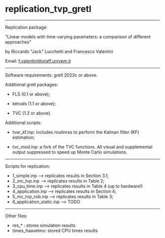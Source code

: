 # replication_tvp_gretl

***************************************************************

Replication package:

"Linear models with time-varying parameters: a comparison of different
approaches"

by Riccardo "Jack" Lucchetti and Francesco Valentini

Email: f.valentini@staff.univpm.it

***************************************************************

Software requirements: gretl 2023c or above.

Additional gretl packages:

- FLS (0.1 or above);

- ketvals (1.1 or above);

- TVC (1.2 or above).


Additional scripts:

- tvar_kf.inp:  includes routinres to perform the
Kalman filter (KF) estimation;

- tvc_mod.inp: a fork of the TVC functions. All visual and
supplemental output suppressed to speed up Monte Carlo simulations.

***************************************************************

Scripts for replication:

- 1_simple.inp --> replicates results in Section 3.1;
- 2_mc_tvp.inp --> replicates results in Table 2;
- 3_cpu_time.inp --> replicates results in Table 4 (up to hardware!)
- 4_application.inp --> replicates results in Section 4;
- 5_mc_tvp_rob.inp --> replicates results in Table 3;
- 6_application_static.inp --> TODO

***************************************************************

Other files:

- res_* : stores simulation results
- times_haavelmo: stored CPU times results



